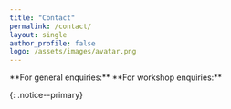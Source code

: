 ```yaml
---
title: "Contact"
permalink: /contact/
layout: single
author_profile: false
logo: /assets/images/avatar.png
---
```

<p>
**For general enquiries:** <info@r-htalmics.org>
**For workshop enquiries:** <training@r-htalmics.org>
</p>
{: .notice--primary}
